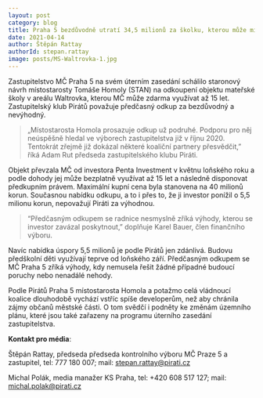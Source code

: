 ```yaml
---
layout: post
category: blog
title: Praha 5 bezdůvodně utratí 34,5 milionů za školku, kterou může mít zdarma
date: 2021-04-14
author: Štěpán Rattay
authorId: stepan.rattay
image: posts/MS-Waltrovka-1.jpg
---
```


Zastupitelstvo MČ Praha 5 na svém úterním zasedání schálilo staronový návrh místostarosty Tomáše Homoly (STAN) na odkoupení objektu mateřské školy v areálu Waltrovka, kterou MČ může zdarma využívat až 15 let. Zastupitelský klub Pirátů považuje předčasný odkup za bezdůvodný a nevýhodný.

> „Místostarosta Homola prosazuje odkup už podruhé. Podporu pro něj neúspěšně hledal ve výborech zastupitelstva již v říjnu 2020. Tentokrát zřejmě již dokázal některé koaliční partnery přesvědčit,” říká Adam Rut předseda zastupitelského klubu Piráti. 

Objekt převzala MČ od investora Penta Investment v květnu loňského roku a podle dohody jej může bezplatně využívat až 15 let a následně disponovat předkupním právem. Maximální kupní cena byla stanovena na 40 milionů korun. Současnou nabídku odkupu, a to i přes to, že ji investor ponížil o 5,5 milionu korun, nepovažují Piráti za výhodnou.

> “Předčasným odkupem se radnice nesmyslně zříká výhody, kterou se investor zavázal poskytnout,” doplňuje Karel Bauer, člen finančního výboru.

Navíc nabídka úspory 5,5 milionů je podle Pirátů jen zdánlivá. Budovu předškolní děti využívají teprve od loňského září. Předčasným odkupem se MČ Praha 5 zříká výhody, kdy nemusela řešit žádné případné budoucí poruchy nebo nenadálé nehody.

Podle Pirátů Praha 5 místostarosta Homola a potažmo celá vládnoucí koalice dlouhodobě vychází vstříc spíše developerům, než aby chránila zájmy občanů městské části. O tom svědčí i podněty ke změnám územního plánu, které jsou také zařazeny na programu úterního zasedání zastupitelstva.



**Kontakt pro média**:

Štěpán Rattay, předseda předseda kontrolního výboru MČ Praze 5 a zastupitel, tel: 777 180 007; mail: [stepan.rattay@pirati.cz](mailto:stepan.rattay@pirati.cz)

Michal Polák, media manažer KS Praha, tel: +420 608 517 127; mail: [michal.polak@pirati.cz](mailto:michal.polak@pirati.cz)


